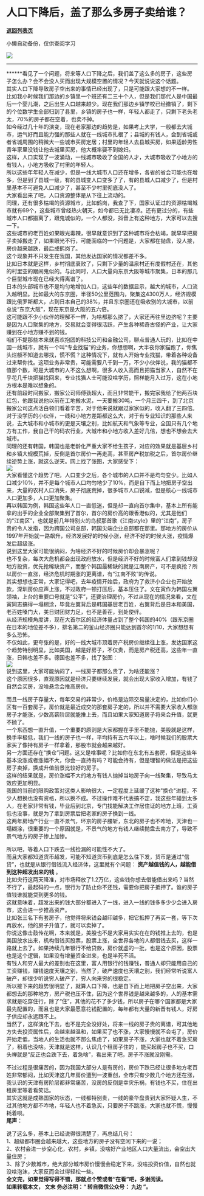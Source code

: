 # 人口下降后，盖了那么多房子卖给谁？

[**返回列表页**](/gzh/九边)

小懒自动备份，仅供查阅学习

******![](https://mmbiz.qpic.cn/mmbiz_gif/Lvm6UAoJibrP9JEWQRXR3swLXRYlFicicbg2q6gYPiapiaCkPr8GibxibGO0jcDe76cnAUJ3KBkCmyTIZBueDAOslJ0Zw/640?wx_fmt=gif)******

 ** ** **  
******看见了一个问题，将来等人口下降之后，我们盖了这么多的房子，这些房子怎么办？会不会没人买而出现大规模空置的情况？今天就说说这个话题。  
其实人口下降导致房子空出来的事情已经出现了，只是可能跟大家想的不一样。  
比如我小时候我们那边的乡镇里一个班还有二三十个人，但是我们那代人是中国最后一个婴儿潮，之后出生人口越来越少。现在我们那边乡镇学校已经撤销了，剩下的个位数学生全部归到了县里，乡镇的房子也一样，年轻人都走了，只剩下老头老太，70%的房子都在空着，也卖不掉。  
如今经过几十年的演变，现在老家那边的趋势是，如果考上大学，一般都去大城市，运气好而且能力强的那些人就在一线城市扎根了；县城的有钱人，会到省城或者省城周围的稍微大一些城市买房定居；村里的年轻人去县城买房，如果适龄男性青年家里没钱让他去城里买房，他大概率娶不到媳妇。  
这样，人口实现了一波涌动，一线城市吸收了全国的人才，大城市吸收了小地方的有钱人，小地方吸收了村里的年轻人。  
所以这些年年轻人在减少，但是一线大城市人口还在增多，各省的省会可能也在增多，但是到了县城一级，有的县城变人口变多了了，有的县城人口减少了，但是村里基本不可避免人口减少了，甚至不少村里彻底没人了。  
大家看出来了吧，人口资源整体是从下往上流动的。  
同理，还有很多枯竭的资源城市，比如鹤岗，我查了下，国家认证过的资源枯竭城市就有69个，这些城市曾经热火朝天，如今都已无比凄凉。还有更过分的，有些城市人口都搬离了，跟鬼城似的，一个人都没，抖音上有这种地方，大家可以去搜一下。  
这些城市的老百姓如果眼光毒辣，很早就意识到了这种城市将会枯竭，就早早把房子卖掉搬走了，如果眼光不行，可能面临的一个问题是，大家都在抛盘，没人接，房价越来越跌，最后成鹤岗了。  
这个现象并不只发生在我国，其他发达国家的情况都差不多。  
比如日本就是这样，乡村彻底衰败了，只剩下少量的温泉村还有度假村还在，其他的村里空的跟闹鬼似的。与此同时，人口大量向东京大阪等城市聚集，日本的那几个巨型城市现在已经大得离谱了。  
日本的头部城市也不是均匀地增加人口，这些年的数据显示，越大的城市，人口流入越明显。比如最大的东京圈，半径50公里范围内，聚集这4300万人，经济规模跟比俄罗斯都大，占到日本自己的38%，并且东京圈还在吸收别的大城市，以前总说“东京大阪”，现在东京是大阪的五六倍。  
这可能跟不少小伙伴的理解不一样，为啥都那么挤了，大家还再往里边挤呢？主要是因为人口聚集的地方，交易就会变得很活跃，产生各种稀奇古怪的产业，让大家赚到在小地方赚不到的钱。  
咱们不提那些本来就喜欢抱团的科技公司和金融公司，聊点普通人玩的，比如在中国一线城市，就有一个叫“专业找猫”的业务，你想想啊，大半夜你家猫跑了，你焦头烂额不知道去哪找，慌不慌？这种情况下，就有人开始专业找猫，带着各种设备过来帮你找。这项业务非常贵，可能需要八千到一万，不少小伙伴说，我的猫都不值那个数，可是大城市的人不这么想啊，很多人收入高而且把猫当家人，自然不在乎花几千块把猫找回来，专业找猫人士可能没啥学历，照样能月入过万，这在小地方根本是难以想象的。  
还有前段时间搬家，搬家公司师傅劲超大，而且非常能干，搬完家我给了他两百块红包，他跟我说他以前在工地搬水泥，一天要搬30吨，一个月三四千，到了北京搬家公司这点活白领们看着辛苦，对于他来说就跟过家家似的，收入翻了三四倍。  
对于没学历的小伙伴，一线和小地方差距都这么大，对于有专业知识的那些人来说，去大城市和小城市的更是天壤之别，比如航天和气象等专业，全国只有几个地方有工作，我自己干的码农行业，大城市和小地方收入差好几倍，想也不想会去大城市。  
同理的还有韩国，韩国也是老龄化严重大家不给生孩子，对应的效果就是基层乡村和乡镇大规模荒掉，反倒是首尔房价一再走高，甚至房产税加税之后，首尔房价继续逆势上涨，就这么逆天。网上找了张图，大家感受下：  
![](https://mmbiz.qpic.cn/mmbiz_jpg/INpibEpTBzYfU71iaTibw7ic4Y5bC1salFHvRRicwENIByzwqmVXE2gSmL9Dc3Gv8athvRyib61rsslmKqGTt1BrFVfA/640?wx_fmt=jpeg)  
大家看懂这个趋势了吧，人口变少之后，各个城市的人口并不是均匀变少。比如人口减少10%，并不是每个城市人口均匀地少了10%，而是自下而上地把房子空出来，大量的农村人口消失，房子彻底荒掉，很多城市人口锐减，但是核心一线城市人口更加多，人口更加聚集。  
再以韩国为例，韩国这些年人口一直低迷，但是却一直向首尔集中，基本上所有能拿的出手的企业全部聚集到了首尔，首尔的房价高的跟香港似的，尤其是他们的“江南区”，也就是前几年特别火的鸟叔那首歌《江南style》里的“江南”，房子贵的令人发指，因为跨国公司总部，韩国尖端企业总部都在那里。那地方的房价从1997年开始就一路飙升，经济发展好的时候小涨，经济不好的时候大涨，疫情爆发后超级涨。  
说到这里大家可能很纳闷，为啥经济不好的时候房价却会暴涨呢？  
也不复杂，每次大危机都会出现政府放水，但是经济不好的时候富人们拿到钱却没地方投资，优先抢稀缺资产，而整个韩国最稀缺的就是江南房产，可不是疯抢？所以房价一直涨，经济危机时期涨的更离谱，有“江南不败”的传说。  
其实想想也正常，大家记得吧，去年疫情开始后，政府为了救济小企业也开始放款，深圳房价应声上涨，不过政府一顿打压后，基本压住了。文在寅作为韩国左翼领袖，上台的重要口号就是“公平”，还要治理房价，不过从现在的情况来看，文在寅同志搞得一塌糊涂，毕竟左翼背后是韩国基层老百姓，右翼背后是日本和美国，老百姓嗓门大，美日财团财力足，也不是善茬，到处使绊。  
从经济规模角度讲，现在大首尔区的经济体量占到了整个韩国的40%（跟东京圈在日本的地位差不多），排名第二的釜山经济圈只能达到首尔的1/10，大家想想有多么恐怖。  
不仅如此，更夸张的是，好的一线大城市顶着房产税房价继续往上涨，发达国家这个趋势特别明显，比如美国，越是好房子，不仅贵，而是房产税还高，这些年一直涨，日韩也差不多。德国也差不多，找了张图：  
![](https://mmbiz.qpic.cn/mmbiz_png/INpibEpTBzYeQewcMc35EVPkBR5kNPecszO34YaDobXmnX5v79RE6CfjCENtfMB0lPYlsphFQ6sctTEsVibDW4kQ/640?wx_fmt=png)  
说到这里，大家可能纳闷了，一线房子都那么贵了，为啥还能涨？  
这个原因很多，直观原因就是经济只要继续发展，就会出现大家收入增加，有钱了自然会买房，没啥悬念会推高房价。  
  
而且一线房子存量大，每年交易的非常少，价格是边际交易量决定的，比如你们小区有一百套房子，房价就是最近成交的那套房子定的，所以并不需要大家收入都涨房子才能涨，少数高薪阶层就能推上去，而且如果大家知道房子将来会升值，就更不抛了。  
一个东西想一直升值，一个重要的原则是大家都握在手里不能抛，美股就是这样，换手率极低，我们一线的房子也一样，平均持有五六年以上，啥时候我们的股票大家买了像持有房子一样拿着，那股市就会越来越好。  
另一方面还存在“换仓”问题。这又是啥事呢？比如你在东北有五套房，但是这些年基本没涨或者涨幅不大，你会一直持有吗？可能会持有，但是理智的做法是把这些房子卖掉，换成升值前景比较好的房子。  
这样的结果就是，房价涨幅不大的地方有钱人抛掉当地房子向一线聚集，导致马太效应更加明显。  
我国的当前的限购政策对这类人影响很大，一定程度上延缓了这种"换仓"进程，不少人想换也没有资格，所以换不成。不过操作难不代表搞不定，我这些年碰到太多人，在老家非常有钱，毕业后到北京，专门找能解决工作居住证的地方上班，工资低也没事，就是为了拿到房票后把老家的房子换到一线。  
这两年房地产行业一直不景气，环京的房子腰斩，东北的房子也不咋地，天津也一塌糊涂，很重要的一个原因就是，不景气的地方有钱人继续抛盘去南方了，导致不景气地方的房子惨上加惨。  
  
所以吧，等着人口下跌去一线捡漏的可能性不大了。  
而且大家都知道货币超发，可能不知道货币到底是怎么往下发，货币是通过“信贷”，也就是从银行借钱流入经济体，这里就有个问题：
**资产越值钱的人，越能借到这种超发出来的钱** 。  
比如央行这两天降准，对市场释放了1.2万亿，这些钱你想去借能借出来吗？当然不行了，最起码的一点，银行为了防止你不还钱，需要你把房子抵押了。谁的房子值钱谁就能贷到更多的钱。  
这就意味着，超发出来的钱大部分都进入了一线，进入一线的钱多多少少会进入房市，这会进一步推高资产。  
比如张三名下有套房子，他觉得将来钱会越印越多，把它抵押了再买一套，等下次再放水，他的房子升值了，就可以卖掉了。  
你说这像击鼓传花啊，本来就是，美股也不是大家用实实在在的钱推上去的，也是美国放水出来，机构借钱买股票，股票上涨，全世界各地的人都借钱去买，这样一路就上去了。如果持续几年银行不给贷款，房价就虚的一批，也是这个原因，股票也是这个逻辑，如果没有增量资金进来，也是半死不活。  
有钱人和穷人最大的差别也在这里，富人用银行的钱赚钱，普通人却只能用自己的工资赚钱，赚钱速度天壤之别，当然了，破产速度也天壤之别，我们经常听说富人破产，却很少听说穷人破产了，穷人向来穷的很稳定。  
所以接下来的趋势很明显了，就算人口下降，也是自下而上地把房子空出来，大家都想去的那种地方，房产税也压不住，因为这个世界钱是越来越多的，人的基本需求就是吃穿住行，除了“住”，其他的花不了多少钱，所以房子在哪个国家都是大家最先配置的，而且也是大家最愿意花钱配置的，每年都有大量的新晋有钱人，好房子供应却永远跟不上。  
当然了，这样演化下去，也不是完全没好处，将来一线的房子贵的离谱，可其他地方失去投资属性后，会越来越温和，如果买了也不涨，大家慢慢就不会屯了，房价开始走低，当地人的生活也就不那么焦虑了，如果房子不涨，大家也就不着急买房了，租着也没啥。天津就是这样，认识几个租房子住的
，能买起房子也不买，口头禅就是“反正也会跌下去，着急啥”，看出来了吧，房子不涨就没刚需。  
  
不过过程是很痛苦的，因为我国大部分人是有房的，房价下跌已经让很多地方老百姓非常郁闷，比如天津这几年房价遭到一波重创，全市只有少数几个地方还在涨，我认识的天津有房阶层都非常痛苦，没房的反倒是幸灾乐祸，有钱也不买，住在出租房里等着看笑话。  
其实这就是成熟国家的状态，一线都特别贵，一线的豪华盘贵到大家怀疑人生，不过其他地方都不咋地，年轻人也不着急买，只要房子不跳涨，大家也就不慌，慢慢耗着呗。  
 **尾声：**  
  
说了这么多，基本上已经说得很清楚了，再总结几句：  
1、超级都市圈会越来越大，这些地方的房子没有空闲下来的一说；  
2、农村会进一步空心化，农村，乡镇，没啥好产业地区人口大量流出，会空出大量住房；  
3、除了少数城市，绝大部分城市房价慢慢会稳定下来，没啥投资价值，自然也就没啥泡沫，大家反而会过得轻松一些。  
 **全文完，如果觉得写得不错，那就点个赞或者“在看”吧，多谢阅读。**  
 **如果转载本文， **文末** 务必注明：“ **转自微信公众号：** **九边** ”。**

